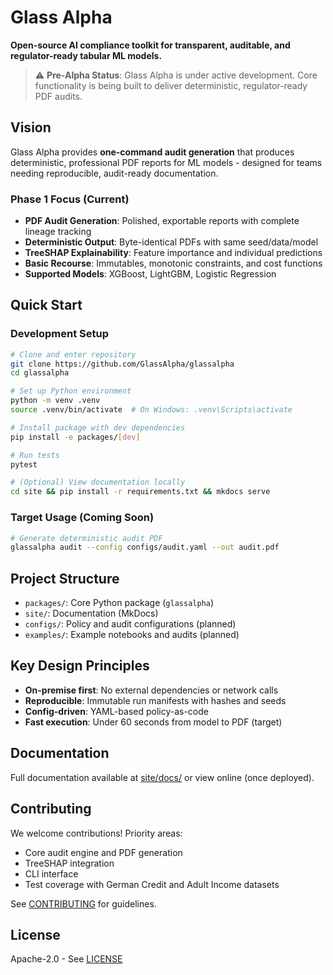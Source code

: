 # Glass Alpha

**Open-source AI compliance toolkit for transparent, auditable, and regulator-ready tabular ML models.**

> ⚠️ **Pre-Alpha Status**: Glass Alpha is under active development. Core functionality is being built to deliver deterministic, regulator-ready PDF audits.

## Vision

Glass Alpha provides **one-command audit generation** that produces deterministic, professional PDF reports for ML models - designed for teams needing reproducible, audit-ready documentation.

### Phase 1 Focus (Current)
- **PDF Audit Generation**: Polished, exportable reports with complete lineage tracking
- **Deterministic Output**: Byte-identical PDFs with same seed/data/model
- **TreeSHAP Explainability**: Feature importance and individual predictions
- **Basic Recourse**: Immutables, monotonic constraints, and cost functions  
- **Supported Models**: XGBoost, LightGBM, Logistic Regression

## Quick Start

### Development Setup

```bash
# Clone and enter repository
git clone https://github.com/GlassAlpha/glassalpha
cd glassalpha

# Set up Python environment
python -m venv .venv
source .venv/bin/activate  # On Windows: .venv\Scripts\activate

# Install package with dev dependencies
pip install -e packages/[dev]

# Run tests
pytest

# (Optional) View documentation locally
cd site && pip install -r requirements.txt && mkdocs serve
```

### Target Usage (Coming Soon)

```bash
# Generate deterministic audit PDF
glassalpha audit --config configs/audit.yaml --out audit.pdf
```

## Project Structure

- `packages/`: Core Python package (`glassalpha`)
- `site/`: Documentation (MkDocs)
- `configs/`: Policy and audit configurations (planned)
- `examples/`: Example notebooks and audits (planned)

## Key Design Principles

- **On-premise first**: No external dependencies or network calls
- **Reproducible**: Immutable run manifests with hashes and seeds
- **Config-driven**: YAML-based policy-as-code
- **Fast execution**: Under 60 seconds from model to PDF (target)

## Documentation

Full documentation available at [site/docs/](site/docs/) or view online (once deployed).

## Contributing

We welcome contributions! Priority areas:
- Core audit engine and PDF generation
- TreeSHAP integration
- CLI interface  
- Test coverage with German Credit and Adult Income datasets

See [CONTRIBUTING](site/docs/contributing.md) for guidelines.

## License

Apache-2.0 - See [LICENSE](LICENSE)
